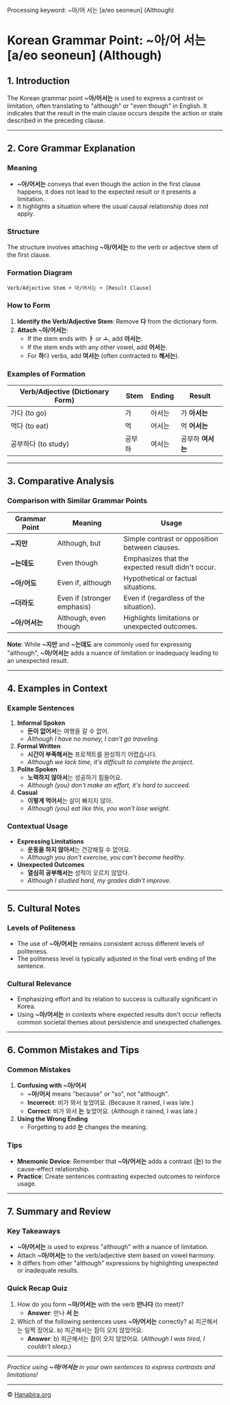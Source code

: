 Processing keyword: ~아/어 서는 [a/eo seoneun] (Although)
# Korean Grammar Point: ~아/어 서는 [a/eo seoneun] (Although)

## 1. Introduction
The Korean grammar point **~아/어서는** is used to express a contrast or limitation, often translating to "although" or "even though" in English. It indicates that the result in the main clause occurs despite the action or state described in the preceding clause.

---
## 2. Core Grammar Explanation
### Meaning
- **~아/어서는** conveys that even though the action in the first clause happens, it does not lead to the expected result or it presents a limitation.
- It highlights a situation where the usual causal relationship does not apply.
### Structure
The structure involves attaching **~아/어서는** to the verb or adjective stem of the first clause.
### Formation Diagram
```plaintext
Verb/Adjective Stem + 아/어서는 + [Result Clause]
```
### How to Form
1. **Identify the Verb/Adjective Stem**:
   Remove **다** from the dictionary form.
2. **Attach ~아/어서는**:
   - If the stem ends with **ㅏ** or **ㅗ**, add **아서는**.
   - If the stem ends with any other vowel, add **어서는**.
   - For **하**다 verbs, add **여서는** (often contracted to **해서는**).
### Examples of Formation
| Verb/Adjective (Dictionary Form) | Stem     | Ending  | Result         |
|----------------------------------|----------|---------|----------------|
| 가다 (to go)                      | 가        | 아서는   | 가 **아서는**     |
| 먹다 (to eat)                     | 먹        | 어서는   | 먹 **어서는**     |
| 공부하다 (to study)               | 공부하     | 여서는   | 공부하 **여서는** |
---
## 3. Comparative Analysis
### Comparison with Similar Grammar Points

| Grammar Point      | Meaning                   | Usage                                            |
|--------------------|---------------------------|--------------------------------------------------|
| **~지만**          | Although, but             | Simple contrast or opposition between clauses.   |
| **~는데도**        | Even though               | Emphasizes that the expected result didn't occur.|
| **~아/어도**       | Even if, although         | Hypothetical or factual situations.              |
| **~더라도**        | Even if (stronger emphasis)| Even if (regardless of the situation).           |
| **~아/어서는**     | Although, even though     | Highlights limitations or unexpected outcomes.   |

**Note**: While **~지만** and **~는데도** are commonly used for expressing "although", **~아/어서는** adds a nuance of limitation or inadequacy leading to an unexpected result.

---
## 4. Examples in Context
### Example Sentences
1. **Informal Spoken**
   - **돈이 없어서**는 여행을 갈 수 없어.
   - *Although I have no money, I can't go traveling.*
2. **Formal Written**
   - **시간이 부족해서는** 프로젝트를 완성하기 어렵습니다.
   - *Although we lack time, it's difficult to complete the project.*
3. **Polite Spoken**
   - **노력하지 않아서**는 성공하기 힘들어요.
   - *Although (you) don't make an effort, it's hard to succeed.*
4. **Casual**
   - **이렇게 먹어서**는 살이 빠지지 않아.
   - *Although (you) eat like this, you won't lose weight.*
### Contextual Usage
- **Expressing Limitations**
  - **운동을 하지 않아서**는 건강해질 수 없어요.
  - *Although you don't exercise, you can't become healthy.*
- **Unexpected Outcomes**
  - **열심히 공부해서는** 성적이 오르지 않았다.
  - *Although I studied hard, my grades didn't improve.*
---
## 5. Cultural Notes
### Levels of Politeness
- The use of **~아/어서는** remains consistent across different levels of politeness.
- The politeness level is typically adjusted in the final verb ending of the sentence.
### Cultural Relevance
- Emphasizing effort and its relation to success is culturally significant in Korea.
- Using **~아/어서는** in contexts where expected results don't occur reflects common societal themes about persistence and unexpected challenges.
---
## 6. Common Mistakes and Tips
### Common Mistakes
1. **Confusing with ~아/어서**
   - **~아/어서** means "because" or "so", not "although".
   - **Incorrect**: 비가 와서 늦었어요. (Because it rained, I was late.)
   - **Correct**: 비가 와서 **는** 늦었어요. (Although it rained, I was late.)
2. **Using the Wrong Ending**
   - Forgetting to add **는** changes the meaning.
### Tips
- **Mnemonic Device**: Remember that **~아/어서는** adds a contrast (**는**) to the cause-effect relationship.
- **Practice**: Create sentences contrasting expected outcomes to reinforce usage.
---
## 7. Summary and Review
### Key Takeaways
- **~아/어서는** is used to express "although" with a nuance of limitation.
- Attach **~아/어서는** to the verb/adjective stem based on vowel harmony.
- It differs from other "although" expressions by highlighting unexpected or inadequate results.
### Quick Recap Quiz
1. How do you form **~아/어서는** with the verb **만나다** (to meet)?
   - **Answer**: 만나 **서 는**
2. Which of the following sentences uses **~아/어서는** correctly?
   a) 피곤해서는 일찍 잤어요.
   b) 피곤해서는 잠이 오지 않았어요.
   - **Answer**: b) 피곤해서는 잠이 오지 않았어요. (*Although I was tired, I couldn't sleep.*)
---
*Practice using **~아/어서는** in your own sentences to express contrasts and limitations!*

---
© [Hanabira.org](https://hanabira.org)
